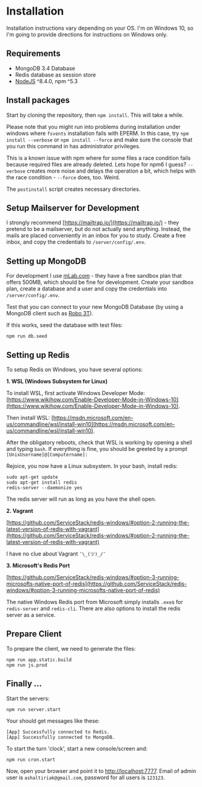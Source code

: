 # Installation

Installation instructions vary depending on your OS. I'm on Windows 10, so I'm going to provide directions for instructions on Windows only.

## Requirements

* MongoDB 3.4 Database
* Redis database as session store
* [NodeJS](https://nodejs.org/) ^8.4.0, npm ^5.3

## Install packages

Start by cloning the repository, then `npm install`. This will take a while.

Please note that you might run into problems during installation under windows where `fsvents` installation fails with EPERM. In this case, try `npm install --verbose` or `npm install --force` and make sure the console that you run this command in has administrator privileges.

This is a known issue with npm where for some files a race condition fails because required files are already deleted. Lets hope for npm6 I guess? `--verbose` creates more noise and delays the operation a bit, which helps with the race condition - `--force` does, too. Weird.

The `postinstall` script creates necessary directories.

## Setup Mailserver for Development

I strongly recommend [https://mailtrap.io/](https://mailtrap.io/) - they pretend to be a mailserver, but do not actually send anything. Instead, the mails are placed conveniently in an inbox for you to study. Create a free inbox, and copy the credentials to `/server/config/.env`. 

## Setting up MongoDB

For development I use [mLab.com](https://mlab.com/) - they have a free sandbox plan that offers 500MB, which should be fine for development. Create your sandbox plan, create a database and a user and copy the credentials into `/server/config/.env`.

Test that you can connect to your new MongoDB Database (by using a MongoDB client such as [Robo 3T](https://robomongo.org/download)).

If this works, seed the database with test files:

```
npm run db.seed
```

## Setting up Redis

To setup Redis on Windows, you have several options:

**1. WSL (Windows Subsystem for Linux)**

To install WSL, first activate Windows Developer Mode: [https://www.wikihow.com/Enable-Developer-Mode-in-Windows-10](https://www.wikihow.com/Enable-Developer-Mode-in-Windows-10).

Then install WSL: [https://msdn.microsoft.com/en-us/commandline/wsl/install-win10](https://msdn.microsoft.com/en-us/commandline/wsl/install-win10).

After the obligatory reboots, check that WSL is working by opening a shell and typing `bash`. If everything is fine, you should be greeted by a prompt `[UnixUsername]@[Computername]:`

Rejoice, you now have a Linux subsystem. In your bash, install redis:

```
sudo apt-get update
sudo apt-get install redis
redis-server --daemonize yes
```

The redis server will run as long as you have the shell open.

**2. Vagrant**

[https://github.com/ServiceStack/redis-windows/#option-2-running-the-latest-version-of-redis-with-vagrant](https://github.com/ServiceStack/redis-windows/#option-2-running-the-latest-version-of-redis-with-vagrant) 

I have no clue about Vagrant `¯\_(ツ)_/¯`

**3. Microsoft's Redis Port**

[https://github.com/ServiceStack/redis-windows/#option-3-running-microsofts-native-port-of-redis](https://github.com/ServiceStack/redis-windows/#option-3-running-microsofts-native-port-of-redis)

The native Windows Redis port from Microsoft simply installs `.exe`s for `redis-server` and `redis-cli`. There are also options to install the redis server as a service.

## Prepare Client

To prepare the client, we need to generate the files:

```
npm run app.static.build
npm run js.prod
```

## Finally ...

Start the servers:

```
npm run server.start
```
Your should get messages like these:

```
[App] Successfully connected to Redis.
[App] Successfully connected to MongoDB.
```

To start the turn 'clock', start a new console/screen and:

```
npm run cron.start
```

Now, open your browser and point it to [http://localhost:7777](http://localhost:7777). Email of admin user is `ashaltiriak@gmail.com`, password for all users is `123123`.
